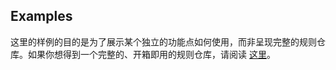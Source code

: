 ## Examples

这里的样例的目的是为了展示某个独立的功能点如何使用，而非呈现完整的规则仓库。如果你想得到一个完整的、开箱即用的规则仓库，请阅读 [这里](https://surgio.royli.dev/guide/getting-started.html#%E5%AE%89%E8%A3%85-node-js)。
